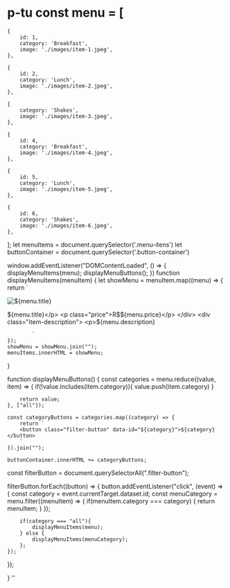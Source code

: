 # p-tu const menu = [
    {
        id: 1,
        category: 'Breakfast',
        image: './images/item-1.jpeg',
    },

    {
        id: 2,
        category: 'Lunch',
        image: './images/item-2.jpeg',
    },

    {
        category: 'Shakes',
        image: './images/item-3.jpeg',
    },

    {
        id: 4,
        category: 'Breakfast',
        image: './images/item-4.jpeg',
    },

    {
        id: 5,
        category: 'Lunch',
        image: './images/item-5.jpeg',
    },

    {
        id: 6,
        category: 'Shakes',
        image: './images/item-6.jpeg',
    },


];
let menuItems = document.querySelector('.menu-itens')
let buttonContainer = document.querySelector('.button-container')

window.addEventListener("DOMContentLoaded", () => {
    displayMenuItems(menu);
    displayMenuButtons();
})
 function displayMenuItems(menuItem) {
    let showMenu = menuItem.map((menu) => {
        return `
        <div>
            <div class="item-image">
                            <img src="${menu.image}" alt="${menu.title}" srcset="">
                        </div>
                        <div class="item-info">
                            <div class="item-title">
                                <p>${menu.title}</p>
                                <p class="price">R$${menu.price}</p>
                            </div>
                            <div class="item-description">
                                <p>${menu.description}</p>
                            </div>
                        </div>
            </div>
    
            `
    });
    showMenu = showMenu.join("");
    menuItems.innerHTML = showMenu;
 }

function displayMenuButtons() {
    const categories = menu.reduce((value, item) => {
        if(!value.includes(item.category)){
            value.push(item.category)
        }

        return value;
    }, ["all"]);

    const categoryButtons = categories.map((category) => {
        return `
        <button class="filter-button" data-id="${category}">${category}</button>
        `
    }).join("");

    buttonContainer.innerHTML += categoryButtons;

const filterButton = document.querySelectorAll(".filter-button");

filterButton.forEach((button) => {
    button.addEventListener("click", (event) => {
        const category = event.currentTarget.dataset.id;
        const menuCategory = menu.filter((menuItem) => {
            if(menuItem.category === category) {
                return menuItem;
            }
        });

        if(category === "all"){
            displayMenuItems(menu);
        } else {
            displayMenuItems(menuCategory);
        };
    });
});

}
''
